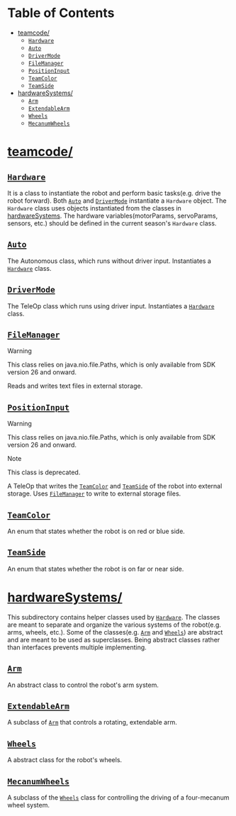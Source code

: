# Table of Contents

- [teamcode/](#teamcode)
    - [`Hardware`](#Hardware)
    - [`Auto`](#Auto)
    - [`DriverMode`](#DriverMode)
    - [`FileManager`](#Filemanager)
    - [`PositionInput`](#PositionInput)
    - [`TeamColor`](#TeamColor)
    - [`TeamSide`](#Teamside)
- [hardwareSystems/](#hardwareSystems)
    - [`Arm`](#Arm)
    - [`ExtendableArm`](#Extendablearm)
    - [`Wheels`](#Wheels)
    - [`MecanumWheels`](#MecanumWheels)

# [teamcode/](./)

## [`Hardware`](./Hardware.java)

It is a class to instantiate the robot and perform basic tasks(e.g. drive the robot forward).
Both [`Auto`](#Auto) and [`DriverMode`](#DriverMode) instantiate a `Hardware` object.
The `Hardware` class uses objects instantiated from the classes
in [hardwareSystems](#hardwareSystems).
The hardware variables(motorParams, servoParams, sensors, etc.) should be defined in the current
season's `Hardware` class.

## [`Auto`](./Auto.java)

The Autonomous class, which runs without driver input.
Instantiates a [`Hardware`](#Hardware) class.

## [`DriverMode`](./DriverMode.java)

The TeleOp class which runs using driver input.
Instantiates a [`Hardware`](#Hardware) class.

## [`FileManager`](./FileManager.java)

> [!Warning]
> This class relies on java.nio.file.Paths, which is only available from SDK version 26 and onward.

Reads and writes text files in external storage.

## [`PositionInput`](./PositionInput.java)

> [!Warning]
> This class relies on java.nio.file.Paths, which is only available from SDK version 26 and onward.

> [!Note]
> This class is deprecated.

A TeleOp that writes the [`TeamColor`](#TeamColor) and [`TeamSide`](#TeamSide) of the robot into
external storage.
Uses [`FileManager`](#FileManager) to write to external storage files.

## [`TeamColor`](./TeamColor.java)

An enum that states whether the robot is on red or blue side.

## [`TeamSide`](./TeamSide.java)

An enum that states whether the robot is on far or near side.

# [hardwareSystems/](./hardwareSystems/)

This subdirectory contains helper classes used by [`Hardware`](#Hardware).
The classes are meant to separate and organize the various systems of the robot(e.g. arms, wheels,
etc.).
Some of the classes(e.g. [`Arm`](#Arm) and [`Wheels`](#Wheels)) are abstract and are meant to be
used as superclasses.
Being abstract classes rather than interfaces prevents multiple implementing.

## [`Arm`](./hardwareSystems/Arm.java)

An abstract class to control the robot's arm system.

## [`ExtendableArm`](./hardwareSystems/ExtendableArm.java)

A subclass of [`Arm`](#Arm) that controls a rotating, extendable arm.

## [`Wheels`](./hardwareSystems/Wheels.java)

A abstract class for the robot's wheels.

## [`MecanumWheels`](./hardwareSystems/MecanumWheels.java)

A subclass of the [`Wheels`](#Wheels) class for controlling the driving of a four-mecanum wheel
system.
